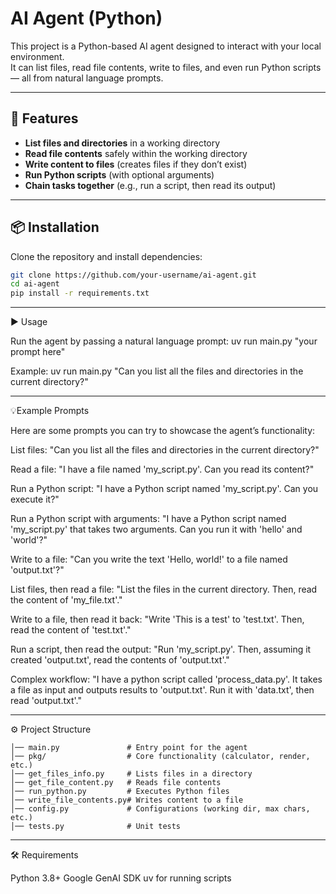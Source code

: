 # AI Agent (Python)

This project is a Python-based AI agent designed to interact with your local environment.  
It can list files, read file contents, write to files, and even run Python scripts — all from natural language prompts.  

---

## 🚀 Features

- **List files and directories** in a working directory  
- **Read file contents** safely within the working directory  
- **Write content to files** (creates files if they don’t exist)  
- **Run Python scripts** (with optional arguments)  
- **Chain tasks together** (e.g., run a script, then read its output)  

---

## 📦 Installation

Clone the repository and install dependencies:

```bash
git clone https://github.com/your-username/ai-agent.git
cd ai-agent
pip install -r requirements.txt
```
---

▶️ Usage

Run the agent by passing a natural language prompt:
uv run main.py "your prompt here"

Example:
uv run main.py "Can you list all the files and directories in the current directory?"

---

💡Example Prompts

Here are some prompts you can try to showcase the agent’s functionality:

List files:
"Can you list all the files and directories in the current directory?"

Read a file:
"I have a file named 'my_script.py'. Can you read its content?"

Run a Python script:
"I have a Python script named 'my_script.py'. Can you execute it?"

Run a Python script with arguments:
"I have a Python script named 'my_script.py' that takes two arguments. Can you run it with 'hello' and 'world'?"

Write to a file:
"Can you write the text 'Hello, world!' to a file named 'output.txt'?"

List files, then read a file:
"List the files in the current directory. Then, read the content of 'my_file.txt'."

Write to a file, then read it back:
"Write 'This is a test' to 'test.txt'. Then, read the content of 'test.txt'."

Run a script, then read the output:
"Run 'my_script.py'. Then, assuming it created 'output.txt', read the contents of 'output.txt'."

Complex workflow:
"I have a python script called 'process_data.py'. It takes a file as input and outputs results to 'output.txt'. Run it with 'data.txt', then read 'output.txt'."

---

⚙️ Project Structure
```ai_agent/
│── main.py               # Entry point for the agent
│── pkg/                  # Core functionality (calculator, render, etc.)
│── get_files_info.py     # Lists files in a directory
│── get_file_content.py   # Reads file contents
│── run_python.py         # Executes Python files
│── write_file_contents.py# Writes content to a file
│── config.py             # Configurations (working dir, max chars, etc.)
│── tests.py              # Unit tests
```
---

🛠 Requirements

Python 3.8+
Google GenAI SDK
uv for running scripts